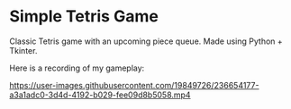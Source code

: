 # Simple Tetris Game
Classic Tetris game with an upcoming piece queue. Made using Python + Tkinter.

Here is a recording of my gameplay: 


https://user-images.githubusercontent.com/19849726/236654177-a3a1adc0-3d4d-4192-b029-fee09d8b5058.mp4

